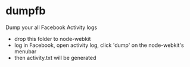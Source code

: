 # dumpfb
Dump your all Facebook Activity logs

- drop this folder to node-webkit
- log in Facebook, open activity log, click 'dump' on the node-webkit's menubar
- then activity.txt will be generated
